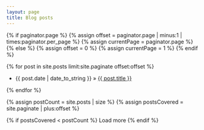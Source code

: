 ```yaml
---
layout: page
title: Blog posts
---
```


{% if paginator.page %}
   {% assign offset = paginator.page | minus:1 | times:paginator.per_page %} 
   {% assign currentPage = paginator.page %}
{% else %} 
  {% assign offset = 0 %} 
  {% assign currentPage = 1 %}
{% endif %}

<div id="blogContainer" data-page="{{ currentPage }}" data-totalPages="{{ paginator.total_pages }}">

{% for post in site.posts limit:site.paginate offset:offset %} 
  <ul>
  <li>{{ post.date | date_to_string }} &raquo; <a href="{{ post.url }}">{{ post.title }}</a>
  </li>
  </ul>
{% endfor %}


</div>

{% assign postCount = site.posts | size %} 
{% assign postsCovered = site.paginate | plus:offset %}

<div class="pagination">
   {% if postsCovered < postCount %}
     <a class="pagination-item newer">Load more</a>
  {% endif %}
</div>

<script>
  {% include pagination.js %}
</script>
